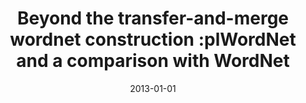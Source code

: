 ---
# Documentation: https://wowchemy.com/docs/managing-content/

title: Beyond the transfer-and-merge wordnet construction :plWordNet and a comparison
  with WordNet
subtitle: ''
summary: ''
authors:
- Marek M. Maziarz
- piasecki
- Ewa K. Rudnicka
- Stan Szpakowicz
tags: []
categories: []
date: '2013-01-01'
lastmod: 2022-10-07T05:11:36Z
featured: false
draft: false

# Featured image
# To use, add an image named `featured.jpg/png` to your page's folder.
# Focal points: Smart, Center, TopLeft, Top, TopRight, Left, Right, BottomLeft, Bottom, BottomRight.
image:
  caption: ''
  focal_point: ''
  preview_only: false

# Projects (optional).
#   Associate this post with one or more of your projects.
#   Simply enter your project's folder or file name without extension.
#   E.g. `projects = ["internal-project"]` references `content/project/deep-learning/index.md`.
#   Otherwise, set `projects = []`.
projects: []
publishDate: '2022-10-07T05:11:35.361791Z'
publication_types:
- '1'
abstract: ''
publication: '*[9th] International Conference [on] Recent Advances in Natural Language
  Processing [RANPL 2013] : proceedings, Hissar, Bulgaria 7–13 September, 2013*'
links:
- name: URL
  url: http://lml.bas.bg/ranlp2013/proceedings.php
---
